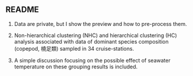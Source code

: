 ## README

1. Data are private, but I show the preview and how to pre-process them.

1. Non-hierarchical clustering (NHC) and hierarchical clustering (HC) analysis associated with data of dominant species composition (copepod, 橈足類) sampled in 34 cruise-stations. 

2. A simple discussion focusing on the possible effect of seawater temperature on these grouping results is included.
